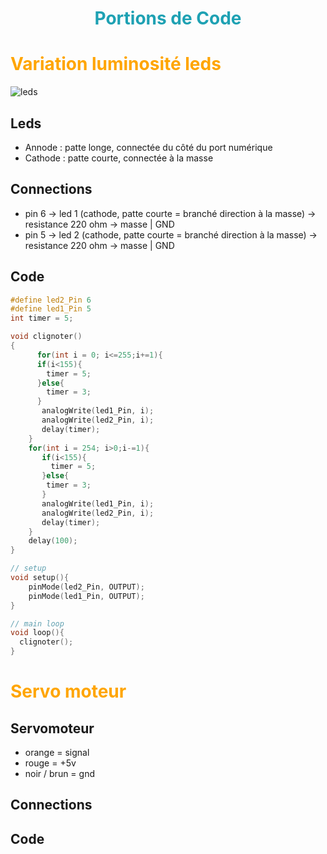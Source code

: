 <h1 style="text-align:center;color:rgb(30, 161, 179)">
    Portions de Code
</h1>

# <em style="font-style:normal;color:orange"> Variation luminosité leds </em>

![leds](img/leds.gif)

## Leds 

- Annode : patte longe, connectée du côté du port numérique
- Cathode : patte courte, connectée à la masse

## Connections 

- pin 6 -> led 1 (cathode, patte courte = branché direction à la masse) -> resistance 220 ohm -> masse | GND
- pin 5 -> led 2 (cathode, patte courte = branché direction à la masse) -> resistance 220 ohm -> masse | GND

## Code 

```c++
#define led2_Pin 6
#define led1_Pin 5
int timer = 5;

void clignoter()
{
      for(int i = 0; i<=255;i+=1){
      if(i<155){
        timer = 5;
      }else{
        timer = 3;
      }
       analogWrite(led1_Pin, i);
       analogWrite(led2_Pin, i);
       delay(timer);
    }
    for(int i = 254; i>0;i-=1){
       if(i<155){
         timer = 5;
       }else{
        timer = 3;
       }
       analogWrite(led1_Pin, i);
       analogWrite(led2_Pin, i);
       delay(timer);
    }
    delay(100);
}

// setup 
void setup(){
    pinMode(led2_Pin, OUTPUT);
    pinMode(led1_Pin, OUTPUT);
}

// main loop 
void loop(){
  clignoter();
}
```

# <em style="font-style:normal;color:orange"> Servo moteur </em>

## Servomoteur 

- orange = signal 
- rouge = +5v
- noir / brun = gnd

## Connections 




## Code 

```c++

```